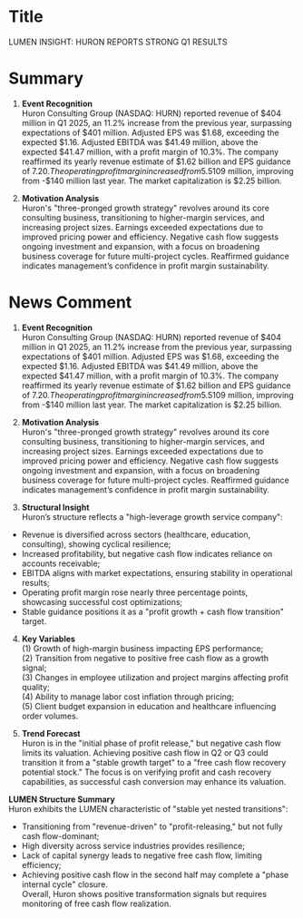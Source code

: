 # Title
LUMEN INSIGHT: HURON REPORTS STRONG Q1 RESULTS

# Summary
1. **Event Recognition**  
Huron Consulting Group (NASDAQ: HURN) reported revenue of $404 million in Q1 2025, an 11.2% increase from the previous year, surpassing expectations of $401 million. Adjusted EPS was $1.68, exceeding the expected $1.16. Adjusted EBITDA was $41.49 million, above the expected $41.47 million, with a profit margin of 10.3%. The company reaffirmed its yearly revenue estimate of $1.62 billion and EPS guidance of $7.20. The operating profit margin increased from 5.5% to 8.1%. Free cash flow was -$109 million, improving from -$140 million last year. The market capitalization is $2.25 billion.

2. **Motivation Analysis**  
Huron's "three-pronged growth strategy" revolves around its core consulting business, transitioning to higher-margin services, and increasing project sizes. Earnings exceeded expectations due to improved pricing power and efficiency. Negative cash flow suggests ongoing investment and expansion, with a focus on broadening business coverage for future multi-project cycles. Reaffirmed guidance indicates management’s confidence in profit margin sustainability.

# News Comment
1. **Event Recognition**  
Huron Consulting Group (NASDAQ: HURN) reported revenue of $404 million in Q1 2025, an 11.2% increase from the previous year, surpassing expectations of $401 million. Adjusted EPS was $1.68, exceeding the expected $1.16. Adjusted EBITDA was $41.49 million, above the expected $41.47 million, with a profit margin of 10.3%. The company reaffirmed its yearly revenue estimate of $1.62 billion and EPS guidance of $7.20. The operating profit margin increased from 5.5% to 8.1%. Free cash flow was -$109 million, improving from -$140 million last year. The market capitalization is $2.25 billion.

2. **Motivation Analysis**  
Huron's "three-pronged growth strategy" revolves around its core consulting business, transitioning to higher-margin services, and increasing project sizes. Earnings exceeded expectations due to improved pricing power and efficiency. Negative cash flow suggests ongoing investment and expansion, with a focus on broadening business coverage for future multi-project cycles. Reaffirmed guidance indicates management’s confidence in profit margin sustainability.

3. **Structural Insight**  
Huron’s structure reflects a "high-leverage growth service company":  
- Revenue is diversified across sectors (healthcare, education, consulting), showing cyclical resilience;  
- Increased profitability, but negative cash flow indicates reliance on accounts receivable;  
- EBITDA aligns with market expectations, ensuring stability in operational results;  
- Operating profit margin rose nearly three percentage points, showcasing successful cost optimizations;  
- Stable guidance positions it as a "profit growth + cash flow transition" target.

4. **Key Variables**  
(1) Growth of high-margin business impacting EPS performance;  
(2) Transition from negative to positive free cash flow as a growth signal;  
(3) Changes in employee utilization and project margins affecting profit quality;  
(4) Ability to manage labor cost inflation through pricing;  
(5) Client budget expansion in education and healthcare influencing order volumes.

5. **Trend Forecast**  
Huron is in the "initial phase of profit release," but negative cash flow limits its valuation. Achieving positive cash flow in Q2 or Q3 could transition it from a "stable growth target" to a "free cash flow recovery potential stock." The focus is on verifying profit and cash recovery capabilities, as successful cash conversion may enhance its valuation.

**LUMEN Structure Summary**  
Huron exhibits the LUMEN characteristic of "stable yet nested transitions":  
- Transitioning from "revenue-driven" to "profit-releasing," but not fully cash flow-dominant;  
- High diversity across service industries provides resilience;  
- Lack of capital synergy leads to negative free cash flow, limiting efficiency;  
- Achieving positive cash flow in the second half may complete a "phase internal cycle" closure.  
Overall, Huron shows positive transformation signals but requires monitoring of free cash flow realization.
